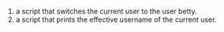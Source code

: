 1.   a script that switches the current user to the user betty.
2. a script that prints the effective username of the current user.
